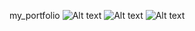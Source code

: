 
my_portfolio
![Alt text](assets/imgs/homepage.png)
![Alt text](assets/imgs/about.png)
![Alt text](assets/imgs/project.png)
